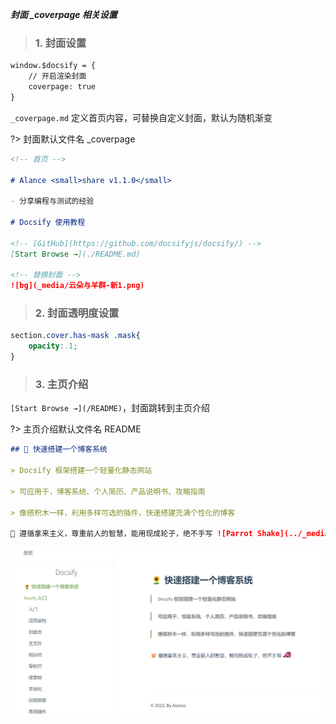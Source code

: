 <!-- 封面 -->

***封面 _coverpage 相关设置***

> ### 1. 封面设置

```index.html
window.$docsify = {
    // 开启渲染封面
    coverpage: true
}
```

`_coverpage.md` 定义首页内容，可替换自定义封面，默认为随机渐变

?> 封面默认文件名 _coverpage

```docsifyBlog/_coverpage.md
<!-- 首页 -->

# Alance <small>share v1.1.0</small>

- 分享编程与测试的经验

# Docsify 使用教程

<!-- [GitHub](https://github.com/docsifyjs/docsify/) -->
[Start Browse →](./README.md)

<!-- 替换封面 -->
![bg](_media/云朵与羊群-新1.png)

```

> ### 2. 封面透明度设置

```docsifyBlog/_plugins/style.css
section.cover.has-mask .mask{
    opacity:.1;
}
```

> ### 3. 主页介绍

`[Start Browse →](/README)`，封面跳转到主页介绍

?> 主页介绍默认文件名 README

```docsifyBlog//README.md
## 🌻 快速搭建一个博客系统

> Docsify 框架搭建一个轻量化静态网站

> 可应用于，博客系统、个人简历、产品说明书、攻略指南 

> 像搭积木一样，利用多样可选的插件，快速搭建充满个性化的博客

🐹 遵循拿来主义，尊重前人的智慧，能用现成轮子，绝不手写 ![Parrot Shake](../_media/_resources/parrot.gif ':size=30×30')

```
![主页介绍](../_media/_resources/主页介绍.png ':size=870')